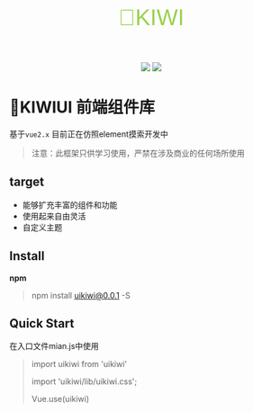 <p align="center" 
  style="
  line-height: 80px;
  font-size: 40px;
  font-family: 'Franklin Gothic Medium', 'Arial Narrow', Arial, sans-serif;
  color: #9AD14B;">
  🥝KIWI
</p>

<p align="center">
  <a>
    <img src="https://img.shields.io/badge/npm-0.0.1-green">
  </a>
  <a>
    <img src="https://img.shields.io/badge/coverage-10%25-blue">
  </a>
</p>

# 🥝KIWIUI 前端组件库

基于`vue2.x` 目前正在仿照element摸索开发中

> 注意：此框架只供学习使用，严禁在涉及商业的任何场所使用
  
## target
  + 能够扩充丰富的组件和功能
  + 使用起来自由灵活
  + 自定义主题

## Install
**npm**

> npm install uikiwi@0.0.1 -S

## Quick Start
在入口文件mian.js中使用
> import uikiwi from 'uikiwi'
> 
> import 'uikiwi/lib/uikiwi.css';
> 
> Vue.use(uikiwi)



